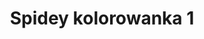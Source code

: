 ---
title: Spidey kolorowanka 1
description: Kolorowanka Spidey - wariant 1
canonical: /dla-chlopcow/spidey
variant_of: spidey
tags:
- dla-chlopcow
- spidey
---